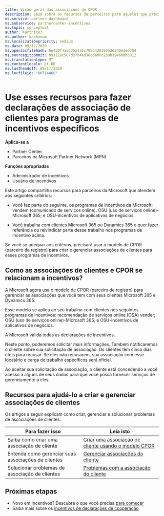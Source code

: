 ```yaml
---
title: Visão geral das associações de CPOR
description: Leia sobre os recursos de parceiros para aqueles que precisam associar clientes a programas de incentivos específicos por meio do modelo de CPOR (parceiro de registro) reivindicação.
ms.service: partner-dashboard
ms.subservice: partnercenter-incentives
ms.topic: conceptual
author: Karthic83
ms.author: kashanum
ms.localizationpriority: medium
ms.date: 09/11/2020
ms.openlocfilehash: 6e420f4aa5353126c705c42836052d340ede6504
ms.sourcegitcommit: b91119c587d37b4ed36dda00c2b0b1946beb3012
ms.translationtype: MT
ms.contentlocale: pt-BR
ms.lasthandoff: 09/17/2020
ms.locfileid: "90714460"
---
```

# <a name="use-these-resources-to-make-customer-association-claims-for-specific-incentives-programs"></a>Use esses recursos para fazer declarações de associação de clientes para programas de incentivos específicos

**Aplica-se a**

- Partner Center
- Parceiros na Microsoft Partner Network (MPN)

**Funções apropriadas**

- Administrador de incentivos
- Usuário de incentivos

Este artigo compartilha recursos para parceiros da Microsoft que atendem aos seguintes critérios:

- Você faz parte do seguinte, os programas de incentivos da Microsoft: vendem (comunicado de serviços online). OSU (uso de serviços online)-Microsoft 365; e OSU-incentivos de aplicativos de negócios.

- Você trabalha com clientes Microsoft 365 ou Dynamics 365 e quer fazer referência ou reivindicar parte desse trabalho nos programas de incentivo acima.

Se você se adequar aos critérios, precisará usar o modelo de CPOR (parceiro de registro) para criar e gerenciar associações de clientes para esses programas de incentivos.
 
## <a name="how-do-customer-associations-and-cpor-relate-to-incentives"></a>Como as associações de clientes e CPOR se relacionam a incentivos?

A Microsoft agora usa o modelo de CPOR (parceiro de registro) para gerenciar as associações que você tem com seus clientes Microsoft 365 e Dynamics 365.

Esse modelo se aplica ao seu trabalho com clientes nos seguintes programas de incentivos: recomendação de serviços online (OSA) vender; OSU (uso de serviços online)-Microsoft 365; e OSU-incentivos de aplicativos de negócios.

A Microsoft valida todas as declarações de incentivos.

Neste ponto, poderemos solicitar mais informações. Também notificaremos o cliente sobre sua solicitação de associação. Os clientes têm cinco dias úteis para recusar. Se eles não recusarem, sua associação com esse locatário e carga de trabalho específicos será oficial.

Ao aceitar sua solicitação de associação, o cliente está concedendo a você acesso a alguns de seus dados para que você possa fornecer serviços de gerenciamento a eles. 

## <a name="resources-to-help-you-create-and-manage-customer-associations"></a>Recursos para ajudá-lo a criar e gerenciar associações de clientes

Os artigos a seguir explicam como criar, gerenciar e solucionar problemas de associações de clientes.

|  **Para fazer isso**  |  **Leia isto**  |
|--------------|-----------|
| Saiba como criar uma associação de cliente  | [Criar uma associação de cliente usando o modelo CPOR](submit-osa-claim.md)  |
|Entenda como gerenciar suas associações de clientes  | [Gerenciar associações do cliente](incentives-manage-customer-associations.md)  |
|Solucionar problemas de associação de clientes  | [Problemas com a associação do cliente](incentives-customer-association-issues.md)  |

## <a name="next-steps"></a>Próximas etapas

- Novo em incentivos? Descubra o que você precisa [para começar](incentives-get-started-intro.md)
- Saiba mais sobre os [incentivos de declarações de cooperação](claims-overview.md)
